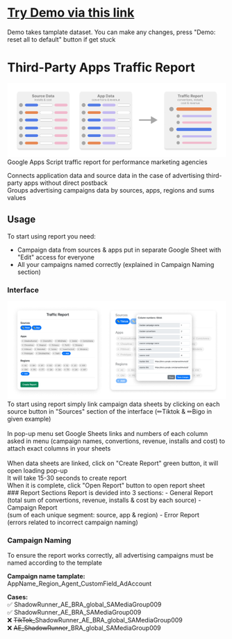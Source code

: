 # <a href="https://script.google.com/macros/s/AKfycbxUz-JagEFB2euHp4PYwpWGKvRYvS728l9DDto3B745GcFYLc7SXTuysHMIup-ZRyn-fQ/exec">Try Demo via this link</a>
Demo takes tamplate dataset. You can make any changes, press "Demo: reset all to default" button if get stuck

# Third-Party Apps Traffic Report
<img src="./readme-slides/concept_schema.png"> 
Google Apps Script traffic report for performance marketing agencies<br>

Connects application data and source data in the case of advertising third-party apps without direct postback<br>
Groups advertising campaigns data by sources, apps, regions and sums values<br>

## Usage
To start using report you need:
- Campaign data from sources & apps put in separate Google Sheet with "Edit" access for everyone
- All your campaigns named correctly (explained in Campaign Naming section)

### Interface
<img src="./readme-slides/user_interface.png">
To start using report simply link campaign data sheets by clicking on each source button in "Sources" section of the interface (✏Tiktok & ✏Bigo in given example)<br>
<br>
In pop-up menu set Google Sheets links and numbers of each column asked in menu (campaign names, convertions, revenue, installs and cost) to attach exact columns in your sheets<br>
<br>
When data sheets are linked, click on "Create Report" green button, it will open loading pop-up<br>
It will take 15-30 seconds to create report<br>
When it is complete, click "Open Report" button to open report sheet<br>
### Report Sections
Report is devided into 3 sections:
- General Report <br>
(total sum of convertions, revenue, installs & cost by each source)
- Campaign Report<br>
(sum of each unique segment: source, app & region)
- Error Report<br>
(errors related to incorrect campaign naming)

### Campaign Naming
To ensure the report works correctly, all advertising campaigns must be named according to the template

<b>Campaign name tamplate:</b>
AppName_Region_Agent_CustomField_AdAccount

<b>Cases:</b>
<br>
✅ ShadowRunner_AE_BRA_global_SAMediaGroup009 <br>
✅ ShadowRunner_AE_BRA_SAMediaGroup009 <br>
❌ <strike>TikTok_</strike>ShadowRunner_AE_BRA_global_SAMediaGroup009 <br>
❌ <strike>AE_ShadowRunner</strike>_BRA_global_SAMediaGroup009 <br>
